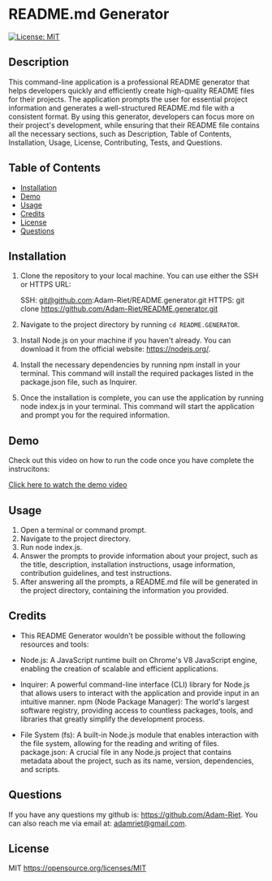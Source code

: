 
# README.md Generator

[![License: MIT](https://img.shields.io/badge/License-MIT-yellow.svg)](https://opensource.org/licenses/MIT)
    

## Description
This command-line application is a professional README generator that helps developers quickly and efficiently create high-quality README files for their projects. The application prompts the user for essential project information and generates a well-structured README.md file with a consistent format. By using this generator, developers can focus more on their project's development, while ensuring that their README file contains all the necessary sections, such as Description, Table of Contents, Installation, Usage, License, Contributing, Tests, and Questions.

## Table of Contents
- [Installation](#installation)
- [Demo](#demo)
- [Usage](#usage)
- [Credits](#credits)
- [License](#license)
- [Questions](#questions)

## Installation
1. Clone the repository to your local machine. You can use either the SSH or HTTPS URL:

    SSH: git@github.com:Adam-Riet/README.generator.git
    HTTPS: git clone https://github.com/Adam-Riet/README.generator.git

2. Navigate to the project directory by running `cd README.GENERATOR`.
3. Install Node.js on your machine if you haven't already. You can download it from the official website: https://nodejs.org/.
4. Install the necessary dependencies by running npm install in your terminal. This command will install the required packages listed in the package.json file, such as Inquirer.
5. Once the installation is complete, you can use the application by running node index.js in your terminal. This command will start the application and prompt you for the required information.

## Demo
Check out this video on how to run the code once you have complete the instrucitons:

[Click here to watch the demo video](https://drive.google.com/file/d/1YBm8assAFpNlalc2jGRX4VIn4tVnPGEu/view)

## Usage
1. Open a terminal or command prompt.
2. Navigate to the project directory.
3. Run node index.js.
4. Answer the prompts to provide information about your project, such as the title, description, installation instructions, usage information, contribution guidelines, and test instructions.
5. After answering all the prompts, a README.md file will be generated in the project directory, containing the information you provided.

## Credits

* This README Generator wouldn't be possible without the following resources and tools:

* Node.js: A JavaScript runtime built on Chrome's V8 JavaScript engine, enabling the creation of scalable and efficient applications.

* Inquirer: A powerful command-line interface (CLI) library for Node.js that allows users to interact with the application and provide input in an intuitive manner.
npm (Node Package Manager): The world's largest software registry, providing access to countless packages, tools, and libraries that greatly simplify the development process.

* File System (fs): A built-in Node.js module that enables interaction with the file system, allowing for the reading and writing of files.
package.json: A crucial file in any Node.js project that contains metadata about the project, such as its name, version, dependencies, and scripts.

## Questions
If you have any questions my github is: https://github.com/Adam-Riet. You can also reach me via email at: adamriet@gmail.com.

## License
MIT https://opensource.org/licenses/MIT
